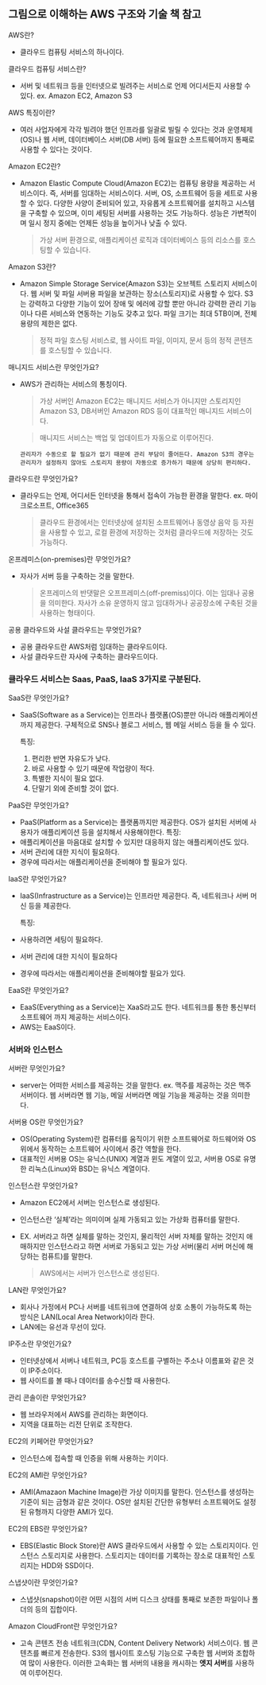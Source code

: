 ## 그림으로 이해하는 AWS 구조와 기술 책 참고

AWS란?

- 클라우드 컴퓨팅 서비스의 하나이다.

클라우드 컴퓨팅 서비스란?

- 서버 및 네트워크 등을 인터넷으로 빌려주는 서비스로 언제 어디서든지 사용할 수 있다.
  ex. Amazon EC2, Amazon S3

AWS 특징이란?

- 여러 사업자에게 각각 빌려야 했던 인프라를 일괄로 빌릴 수 있다는 것과 운영체제(OS)나 웹 서버, 데이터베이스 서버(DB 서버) 등에 필요한 소프트웨어까지 통째로 사용할 수 있다는 것이다.

Amazon EC2란?

- Amazon Elastic Compute Cloud(Amazon EC2)는 컴퓨팅 용량을 제공하는 서비스이다.
  즉, 서버를 임대하는 서비스이다.
  서버, OS, 소프트웨어 등을 세트로 사용할 수 있다. 다양한 사양이 준비되어 있고, 자유롭게 소프트웨어를 설치하고 시스템을 구축할 수 있으며, 이미 세팅된 서버를 사용하는 것도 가능하다.
  성능은 가변적이며 일시 정지 중에는 언제든 성능을 높이거나 낮출 수 있다.
  > 가상 서버 환경으로, 애플리케이션 로직과 데이터베이스 등의 리소스를 호스팅할 수 있습니다.

Amazon S3란?

- Amazon Simple Storage Service(Amazon S3)는 오브젝트 스토리지 서비스이다. 웹 서버 및 파일 서버용 파일을 보관하는 장소(스토리지)로 사용할 수 있다.
  S3는 강력하고 다양한 기능이 있어 장애 및 에러에 강할 뿐만 아니라 강력한 관리 기능이나 다른 서비스와 연동하는 기능도 갖추고 있다.
  파일 크기는 최대 5TB이며, 전체 용량의 제한은 없다.
  > 정적 파일 호스팅 서비스로, 웹 사이트 파일, 이미지, 문서 등의 정적 콘텐츠를 호스팅할 수 있습니다.

매니지드 서비스란 무엇인가요?

- AWS가 관리하는 서비스의 통칭이다.

  > 가상 서버인 Amazon EC2는 매니지드 서비스가 아니지만 스토리지인 Amazon S3, DB서버인 Amazon RDS 등이 대표적인 매니지드 서비스이다.

  > 매니지드 서비스는 백업 및 업데이트가 자동으로 이루어진다.

      관리자가 수동으로 할 필요가 없기 때문에 관리 부담이 줄어든다. Amazon S3의 경우는 관리자가 설정하지 않아도 스토리지 용량이 자동으로 증가하기 때문에 상당히 편리하다.

클라우드란 무엇인가요?

- 클라우드는 언제, 어디서든 인터넷을 통해서 접속이 가능한 환경을 말한다.
  ex. 마이크로소프트, Office365
  > 클라우드 환경에서는 인터넷상에 설치된 소프트웨어나 동영상 음악 등 자원을 사용할 수 있고, 로컬 환경에 저장하는 것처럼 클라우드에 저장하는 것도 가능하다.

온프레미스(on-premises)란 무엇인가요?

- 자사가 서버 등을 구축하는 것을 말한다.

  > 온프레미스의 반댓말은 오프프레미스(off-premiss)이다. 이는 임대나 공용을 의미한다. 자사가 소유 운영하지 않고 임대하거나 공공장소에 구축된 것을 사용하는 형태이다.

공용 클라우드와 사설 클라우드는 무엇인가요?

- 공용 클라우드란 AWS처럼 임대하는 클라우드이다.
- 사설 클라우드란 자사에 구축하는 클라우드이다.

### 클라우드 서비스는 Saas, PaaS, IaaS 3가지로 구분된다.

SaaS란 무엇인가요?

- SaaS(Software as a Service)는 인프라나 플랫폼(OS)뿐만 아니라 애플리케이션 까지 제공한다. 구체적으로 SNS나 블로그 서비스, 웹 메일 서비스 등을 들 수 있다.

  특징:

  1. 편리한 반면 자유도가 낮다.
  2. 바로 사용할 수 있기 때문에 작업량이 적다.
  3. 특별한 지식이 필요 없다.
  4. 단말기 외에 준비할 것이 없다.

PaaS란 무엇인가요?

- PaaS(Platform as a Service)는 플랫폼까지만 제공한다. OS가 설치된 서버에 사용자가 애플리케이션 등을 설치해서 사용해야한다.
  특징:
- 애플리케이션을 마음대로 설치할 수 있지만 대응하지 않는 애플리케이션도 있다.
- 서버 관리에 대한 지식이 필요하다.
- 경우에 따라서는 애플리케이션을 준비해야 할 필요가 있다.

IaaS란 무엇인가요?

- IaaS(Infrastructure as a Service)는 인프라만 제공한다. 즉, 네트워크나 서버 머신 등을 제공한다.

  특징:

- 사용하려면 세팅이 필요하다.
- 서버 관리에 대한 지식이 필요하다
- 경우에 따라서는 애플리케이션을 준비해야할 필요가 있다.

EaaS란 무엇인가요?

- EaaS(Everything as a Service)는 XaaS라고도 한다. 네트워크를 통한 통신부터 소프트웨어 까지 제공하는 서비스이다.
- AWS는 EaaS이다.

### 서버와 인스턴스

서버란 무엇인가요?

- server는 어떠한 서비스를 제공하는 것을 말한다. ex. 맥주를 제공하는 것은 맥주 서버이다. 웹 서버라면 웹 기능, 메일 서버라면 메일 기능을 제공하는 것을 의미한다.

서버용 OS란 무엇인가요?

- OS(Operating System)란 컴퓨터를 움직이기 위한 소프트웨어로 하드웨어와 OS위에서 동작하는 소프트웨어 사이에서 중간 역할을 한다.
- 대표적인 서버용 OS는 유닉스(UNIX) 계열과 윈도 계열이 있고, 서버용 OS로 유명한 리눅스(Linux)와 BSD는 유닉스 계열이다.

인스턴스란 무엇인가요?

- Amazon EC2에서 서버는 인스턴스로 생성된다.
- 인스턴스란 ‘실체’라는 의미이며 실제 가동되고 있는 가상화 컴퓨터를 말한다.
- EX. 서버라고 하면 실체를 말하는 것인지, 물리적인 서버 자체를 말하는 것인지 애매하지만 인스턴스라고 하면 서버로 가동되고 있는 가상 서버(물리 서버 머신에 해당하는 컴퓨트)를 말한다.

  > AWS에서는 서버가 인스턴스로 생성된다.

LAN란 무엇인가요?

- 회사나 가정에서 PC나 서버를 네트워크에 연결하여 상호 소통이 가능하도록 하는 방식은 LAN(Local Area Network)이라 한다.
- LAN에는 유선과 무선이 있다.

IP주소란 무엇인가요?

- 인터넷상에서 서버나 네트워크, PC등 호스트를 구별하는 주소나 이름표와 같은 것이 IP주소이다.
- 웹 사이트를 볼 때나 데이터를 송수신할 때 사용한다.

관리 콘솔이란 무엇인가요?

- 웹 브라우저에서 AWS를 관리하는 화면이다.
- 지역을 대표하는 리전 단위로 조작한다.

EC2의 키페어란 무엇인가요?

- 인스턴스에 접속할 때 인증을 위해 사용하는 키이다.

EC2의 AMI란 무엇인가요?

- AMI(Amazaon Machine Image)란 가상 이미지를 말한다. 인스턴스를 생성하는 기준이 되는 금형과 같은 것이다. OS만 설치된 간단한 유형부터 소프트웨어도 설정된 유형까지 다양한 AMI가 있다.

EC2의 EBS란 무엇인가요?

- EBS(Elastic Block Store)란 AWS 클라우드에서 사용할 수 있는 스토리지이다. 인스턴스 스토리지로 사용한다.
  스토리지는 데이터를 기록하는 장소로 대표적인 스토리지는 HDD와 SSD이다.

스냅샷이란 무엇인가요?

- 스냅샷(snapshot)이란 어떤 시점의 서버 디스크 상태를 통째로 보존한 파일이나 폴더의 등의 집합이다.

Amazon CloudFront란 무엇인가요?

- 고속 콘텐츠 전송 네트워크(CDN, Content Delivery Network) 서비스이다. 웹 콘텐츠를 빠르게 전송한다. S3의 웹사이트 호스팅 기능으로 구축한 웹 서버와 조합하여 많이 사용한다.
  이러한 고속화는 웹 서버의 내용을 캐시하는 **엣지 서버**를 사용하여 이루어진다.
